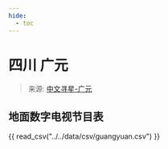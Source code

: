 ```yaml
---
hide:
  - toc
---
```


# 四川 广元

> 来源: [中文寻星-广元](http://dtmb.saoing.com/guangyuan.htm)

## 地面数字电视节目表

{{ read_csv("../../data/csv/guangyuan.csv") }}
